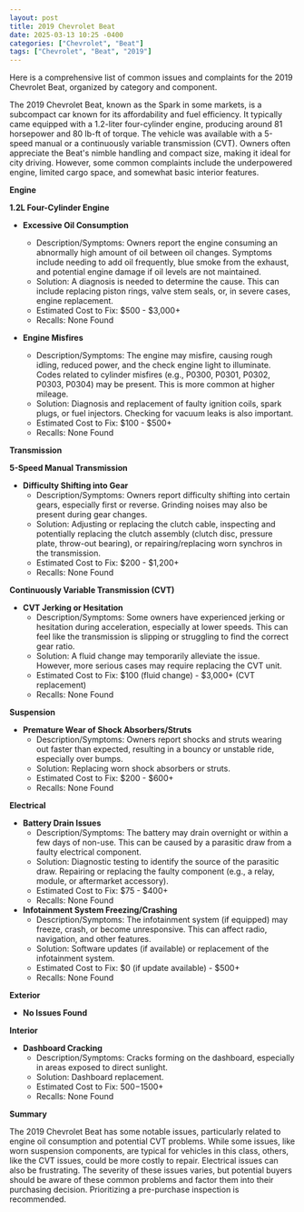 ```yaml
---
layout: post
title: 2019 Chevrolet Beat
date: 2025-03-13 10:25 -0400
categories: ["Chevrolet", "Beat"]
tags: ["Chevrolet", "Beat", "2019"]
---
```

Here is a comprehensive list of common issues and complaints for the 2019 Chevrolet Beat, organized by category and component.

The 2019 Chevrolet Beat, known as the Spark in some markets, is a subcompact car known for its affordability and fuel efficiency. It typically came equipped with a 1.2-liter four-cylinder engine, producing around 81 horsepower and 80 lb-ft of torque. The vehicle was available with a 5-speed manual or a continuously variable transmission (CVT). Owners often appreciate the Beat's nimble handling and compact size, making it ideal for city driving. However, some common complaints include the underpowered engine, limited cargo space, and somewhat basic interior features.

**Engine**

**1.2L Four-Cylinder Engine**

*   **Excessive Oil Consumption**
    *   Description/Symptoms: Owners report the engine consuming an abnormally high amount of oil between oil changes. Symptoms include needing to add oil frequently, blue smoke from the exhaust, and potential engine damage if oil levels are not maintained.
    *   Solution: A diagnosis is needed to determine the cause. This can include replacing piston rings, valve stem seals, or, in severe cases, engine replacement.
    *   Estimated Cost to Fix: $500 - $3,000+
    *   Recalls: None Found

*   **Engine Misfires**
    *   Description/Symptoms: The engine may misfire, causing rough idling, reduced power, and the check engine light to illuminate. Codes related to cylinder misfires (e.g., P0300, P0301, P0302, P0303, P0304) may be present. This is more common at higher mileage.
    *   Solution: Diagnosis and replacement of faulty ignition coils, spark plugs, or fuel injectors. Checking for vacuum leaks is also important.
    *   Estimated Cost to Fix: $100 - $500+
    *   Recalls: None Found

**Transmission**

**5-Speed Manual Transmission**

*   **Difficulty Shifting into Gear**
    *   Description/Symptoms: Owners report difficulty shifting into certain gears, especially first or reverse. Grinding noises may also be present during gear changes.
    *   Solution: Adjusting or replacing the clutch cable, inspecting and potentially replacing the clutch assembly (clutch disc, pressure plate, throw-out bearing), or repairing/replacing worn synchros in the transmission.
    *   Estimated Cost to Fix: $200 - $1,200+
    *   Recalls: None Found

**Continuously Variable Transmission (CVT)**

*   **CVT Jerking or Hesitation**
    *   Description/Symptoms: Some owners have experienced jerking or hesitation during acceleration, especially at lower speeds. This can feel like the transmission is slipping or struggling to find the correct gear ratio.
    *   Solution: A fluid change may temporarily alleviate the issue. However, more serious cases may require replacing the CVT unit.
    *   Estimated Cost to Fix: $100 (fluid change) - $3,000+ (CVT replacement)
    *   Recalls: None Found

**Suspension**

*   **Premature Wear of Shock Absorbers/Struts**
    *   Description/Symptoms: Owners report shocks and struts wearing out faster than expected, resulting in a bouncy or unstable ride, especially over bumps.
    *   Solution: Replacing worn shock absorbers or struts.
    *   Estimated Cost to Fix: $200 - $600+
    *   Recalls: None Found

**Electrical**

*   **Battery Drain Issues**
    *   Description/Symptoms: The battery may drain overnight or within a few days of non-use. This can be caused by a parasitic draw from a faulty electrical component.
    *   Solution: Diagnostic testing to identify the source of the parasitic draw. Repairing or replacing the faulty component (e.g., a relay, module, or aftermarket accessory).
    *   Estimated Cost to Fix: $75 - $400+
    *   Recalls: None Found
*   **Infotainment System Freezing/Crashing**
    *   Description/Symptoms: The infotainment system (if equipped) may freeze, crash, or become unresponsive. This can affect radio, navigation, and other features.
    *   Solution: Software updates (if available) or replacement of the infotainment system.
    *   Estimated Cost to Fix: $0 (if update available) - $500+
    *   Recalls: None Found

**Exterior**

*   **No Issues Found**

**Interior**

*   **Dashboard Cracking**
    *   Description/Symptoms: Cracks forming on the dashboard, especially in areas exposed to direct sunlight.
    *   Solution: Dashboard replacement.
    *   Estimated Cost to Fix: $500-$1500+
    *   Recalls: None Found

**Summary**

The 2019 Chevrolet Beat has some notable issues, particularly related to engine oil consumption and potential CVT problems. While some issues, like worn suspension components, are typical for vehicles in this class, others, like the CVT issues, could be more costly to repair. Electrical issues can also be frustrating. The severity of these issues varies, but potential buyers should be aware of these common problems and factor them into their purchasing decision. Prioritizing a pre-purchase inspection is recommended.

